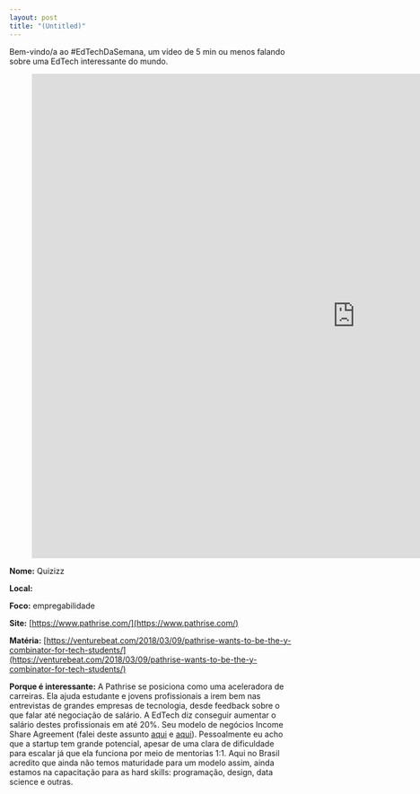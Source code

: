 ```yaml
---
layout: post
title: "(Untitled)"
---
```


Bem-vindo/a ao #EdTechDaSemana, um vídeo de 5 min ou menos falando sobre uma EdTech interessante do mundo.

<figure class="kg-card kg-embed-card"><iframe src="https://www.loom.com/embed/99b02a300ad640c194e1235c952eb02e" frameborder="0" width="1152" height="864" webkitallowfullscreen mozallowfullscreen allowfullscreen></iframe></figure>

**Nome:** Quizizz

**Local:**

**Foco:** empregabilidade

**Site:** [https://www.pathrise.com/](https://www.pathrise.com/)

**Matéria:** [https://venturebeat.com/2018/03/09/pathrise-wants-to-be-the-y-combinator-for-tech-students/](https://venturebeat.com/2018/03/09/pathrise-wants-to-be-the-y-combinator-for-tech-students/)

**Porque é interessante:** A Pathrise se posiciona como uma aceleradora de carreiras. Ela ajuda estudante e jovens profissionais a irem bem nas entrevistas de grandes empresas de tecnologia, desde feedback sobre o que falar até negociação de salário. A EdTech diz conseguir aumentar o salário destes profissionais em até 20%. Seu modelo de negócios Income Share Agreement (falei deste assunto [aqui](/entendendo-o-income-share-agreement/) e [aqui](/income-share-agreement-parte-2/)). Pessoalmente eu acho que a startup tem grande potencial, apesar de uma clara de dificuldade para escalar já que ela funciona por meio de mentorias 1:1. Aqui no Brasil acredito que ainda não temos maturidade para um modelo assim, ainda estamos na capacitação para as hard skills: programação, design, data science e outras.

